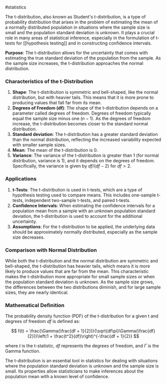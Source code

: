 #statistics 

The t-distribution, also known as Student's t-distribution, is a type of probability distribution that arises in the problem of estimating the mean of a normally distributed population in situations where the sample size is small and the population standard deviation is unknown. It plays a crucial role in many areas of statistical inference, especially in the formulation of t-tests for [[hypothesis testing]] and in constructing confidence intervals.

**Purpose**: The t-distribution allows for the uncertainty that comes with estimating the true standard deviation of the population from the sample. As the sample size increases, the t-distribution approaches the normal distribution.

### Characteristics of the t-Distribution

1. **Shape**: The t-distribution is symmetric and bell-shaped, like the normal distribution, but with heavier tails. This means that it is more prone to producing values that fall far from its mean.
2. **Degrees of Freedom (df)**: The shape of the t-distribution depends on a parameter called degrees of freedom. Degrees of freedom typically equal the sample size minus one ($n-1$). As the degrees of freedom increase, the t-distribution becomes closer to the standard normal distribution.
3. **Standard deviation**: The t-distribution has a greater standard deviation than the normal distribution, reflecting the increased variability expected with smaller sample sizes.
4. **Mean**: The mean of the t-distribution is 0.
5. **Variance**: The variance of the t-distribution is greater than 1 (for normal distribution, variance is 1), and it depends on the degrees of freedom. Specifically, the variance is given by $df / (df - 2)$ for $df > 2$.

### Applications

1. **t-Tests**: The t-distribution is used in t-tests, which are a type of hypothesis testing used to compare means. This includes one-sample t-tests, independent two-sample t-tests, and paired t-tests.
2. **Confidence Intervals**: When estimating the confidence intervals for a population mean from a sample with an unknown population standard deviation, the t-distribution is used to account for the additional uncertainty.
3. **Assumptions**: For the t-distribution to be applied, the underlying data should be approximately normally distributed, especially as the sample size decreases.

### Comparison with Normal Distribution

While both the t-distribution and the normal distribution are symmetric and bell-shaped, the t-distribution has heavier tails, which means it is more likely to produce values that are far from the mean. This characteristic makes the t-distribution more appropriate for small sample sizes or when the population standard deviation is unknown. As the sample size grows, the differences between the two distributions diminish, and for large sample sizes, they are nearly identical.

### Mathematical Definition

The probability density function (PDF) of the t-distribution for a given t and degrees of freedom $df$ is defined as:

$$
f(t) = \frac{\Gamma(\frac{df + 1}{2})}{\sqrt{df\pi}\Gamma(\frac{df}{2})}\left(1 + \frac{t^2}{df}\right)^{-\frac{df + 1}{2}}
$$

where $t$ is the t-statistic, $df$ represents the degrees of freedom, and $\Gamma$ is the Gamma function.

The t-distribution is an essential tool in statistics for dealing with situations where the population standard deviation is unknown and the sample size is small. Its properties allow statisticians to make inferences about the population mean with a known level of confidence.